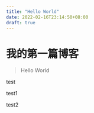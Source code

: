 ```yaml
---
title: "Hello World"
date: 2022-02-16T23:14:50+08:00
draft: true
---
```


# 我的第一篇博客

> Hello World

test

test1

test2